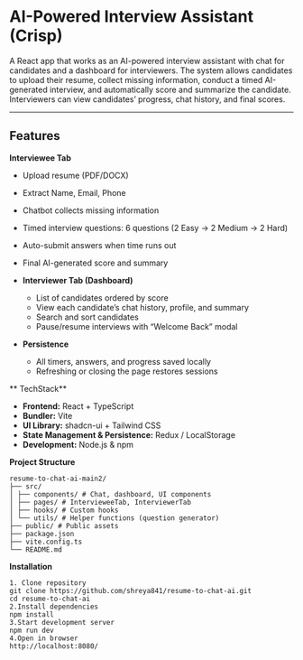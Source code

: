 
# AI-Powered Interview Assistant (Crisp)

A React app that works as an AI-powered interview assistant with chat for candidates and a dashboard for interviewers. The system allows candidates to upload their resume, collect missing information, conduct a timed AI-generated interview, and automatically score and summarize the candidate. Interviewers can view candidates’ progress, chat history, and final scores.

---

## Features
 **Interviewee Tab**
  - Upload resume (PDF/DOCX)
  - Extract Name, Email, Phone
  - Chatbot collects missing information
  - Timed interview questions: 6 questions (2 Easy → 2 Medium → 2 Hard)
  - Auto-submit answers when time runs out
  - Final AI-generated score and summary

- **Interviewer Tab (Dashboard)**
  - List of candidates ordered by score
  - View each candidate’s chat history, profile, and summary
  - Search and sort candidates
  - Pause/resume interviews with “Welcome Back” modal

- **Persistence**
  - All timers, answers, and progress saved locally
  - Refreshing or closing the page restores sessions


** TechStack**

- **Frontend:** React + TypeScript  
- **Bundler:** Vite  
- **UI Library:** shadcn-ui + Tailwind CSS  
- **State Management & Persistence:** Redux / LocalStorage  
- **Development:** Node.js & npm

**Project Structure**
```
resume-to-chat-ai-main2/
├── src/
│ ├── components/ # Chat, dashboard, UI components
│ ├── pages/ # IntervieweeTab, InterviewerTab
│ ├── hooks/ # Custom hooks
│ └── utils/ # Helper functions (question generator)
├── public/ # Public assets
├── package.json
├── vite.config.ts
└── README.md

```
**Installation**
```
1. Clone repository
git clone https://github.com/shreya841/resume-to-chat-ai.git
cd resume-to-chat-ai
2.Install dependencies
npm install
3.Start development server
npm run dev
4.Open in browser
http://localhost:8080/
```
